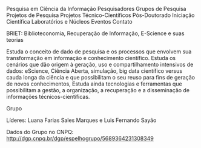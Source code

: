 Pesquisa em Ciência da Informação
Pesquisadores
Grupos de Pesquisa
Projetos de Pesquisa
Projetos Técnico-Científicos
Pós-Doutorado
Iniciação Científica
Laboratórios e Núcleos
Eventos
Contato


BRIET: Biblioteconomia, Recuperação de Informação, E-Science e suas teorias

Estuda o conceito de dado de pesquisa e os processos que envolvem sua transformação em informação e conhecimento científico. Estuda os cenários que dão origem à geração, uso e compartilhamento intensivos de dados: eScience, Ciência Aberta, simulação, big data científico versus cauda longa da ciência e que possibilitam o seu reuso para fins de geração de novos conhecimentos, Estuda ainda tecnologias e ferramentas que possibilitam a gestão, a organização, a recuperação e a disseminação de informações técnicos-científicas.

Grupo

Líderes: Luana Farias Sales Marques e Luis Fernando Sayão


Dados do Grupo no CNPQ: http://dgp.cnpq.br/dgp/espelhogrupo/5689364231308349
